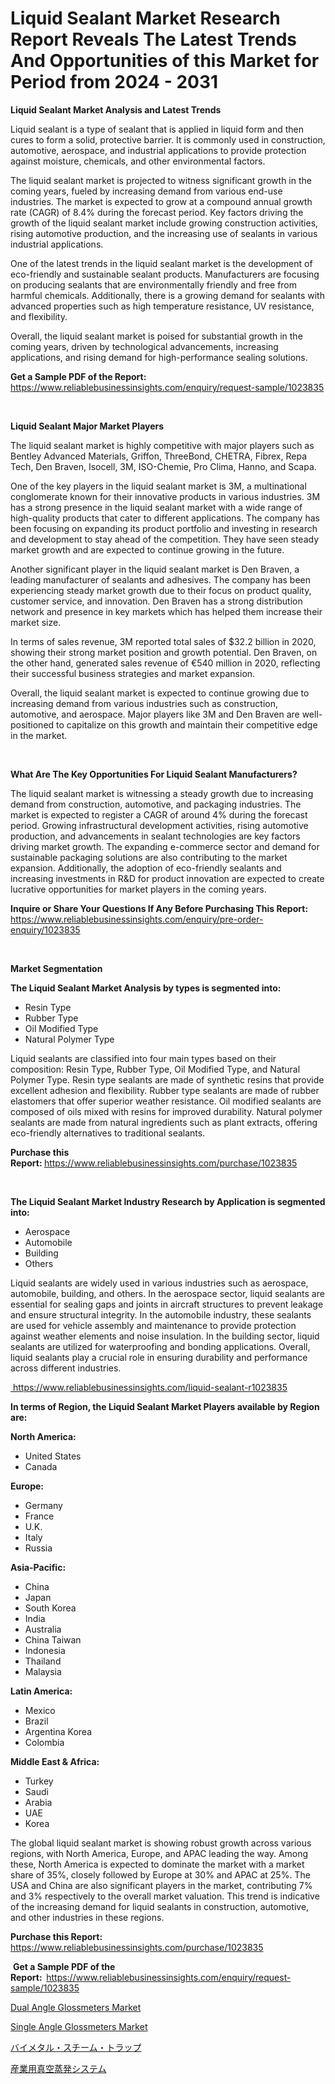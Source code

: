 <p><h1>Liquid Sealant Market Research Report Reveals The Latest Trends And Opportunities of this Market for Period from 2024 - 2031</h1></p><p><strong>Liquid Sealant Market Analysis and Latest Trends</strong></p>
<p><p>Liquid sealant is a type of sealant that is applied in liquid form and then cures to form a solid, protective barrier. It is commonly used in construction, automotive, aerospace, and industrial applications to provide protection against moisture, chemicals, and other environmental factors.</p><p>The liquid sealant market is projected to witness significant growth in the coming years, fueled by increasing demand from various end-use industries. The market is expected to grow at a compound annual growth rate (CAGR) of 8.4% during the forecast period. Key factors driving the growth of the liquid sealant market include growing construction activities, rising automotive production, and the increasing use of sealants in various industrial applications.</p><p>One of the latest trends in the liquid sealant market is the development of eco-friendly and sustainable sealant products. Manufacturers are focusing on producing sealants that are environmentally friendly and free from harmful chemicals. Additionally, there is a growing demand for sealants with advanced properties such as high temperature resistance, UV resistance, and flexibility.</p><p>Overall, the liquid sealant market is poised for substantial growth in the coming years, driven by technological advancements, increasing applications, and rising demand for high-performance sealing solutions.</p></p>
<p><strong>Get a Sample PDF of the Report:&nbsp;</strong> <a href="https://www.reliablebusinessinsights.com/enquiry/request-sample/1023835">https://www.reliablebusinessinsights.com/enquiry/request-sample/1023835</a></p>
<p>&nbsp;</p>
<p><strong>Liquid Sealant Major Market Players</strong></p>
<p><p>The liquid sealant market is highly competitive with major players such as Bentley Advanced Materials, Griffon, ThreeBond, CHETRA, Fibrex, Repa Tech, Den Braven, Isocell, 3M, ISO-Chemie, Pro Clima, Hanno, and Scapa. </p><p>One of the key players in the liquid sealant market is 3M, a multinational conglomerate known for their innovative products in various industries. 3M has a strong presence in the liquid sealant market with a wide range of high-quality products that cater to different applications. The company has been focusing on expanding its product portfolio and investing in research and development to stay ahead of the competition. They have seen steady market growth and are expected to continue growing in the future.</p><p>Another significant player in the liquid sealant market is Den Braven, a leading manufacturer of sealants and adhesives. The company has been experiencing steady market growth due to their focus on product quality, customer service, and innovation. Den Braven has a strong distribution network and presence in key markets which has helped them increase their market size.</p><p>In terms of sales revenue, 3M reported total sales of $32.2 billion in 2020, showing their strong market position and growth potential. Den Braven, on the other hand, generated sales revenue of €540 million in 2020, reflecting their successful business strategies and market expansion.</p><p>Overall, the liquid sealant market is expected to continue growing due to increasing demand from various industries such as construction, automotive, and aerospace. Major players like 3M and Den Braven are well-positioned to capitalize on this growth and maintain their competitive edge in the market.</p></p>
<p>&nbsp;</p>
<p><strong>What Are The Key Opportunities For Liquid Sealant Manufacturers?</strong></p>
<p><p>The liquid sealant market is witnessing a steady growth due to increasing demand from construction, automotive, and packaging industries. The market is expected to register a CAGR of around 4% during the forecast period. Growing infrastructural development activities, rising automotive production, and advancements in sealant technologies are key factors driving market growth. The expanding e-commerce sector and demand for sustainable packaging solutions are also contributing to the market expansion. Additionally, the adoption of eco-friendly sealants and increasing investments in R&D for product innovation are expected to create lucrative opportunities for market players in the coming years.</p></p>
<p><strong>Inquire or Share Your Questions If Any Before Purchasing This Report:</strong> <a href="https://www.reliablebusinessinsights.com/enquiry/pre-order-enquiry/1023835">https://www.reliablebusinessinsights.com/enquiry/pre-order-enquiry/1023835</a></p>
<p>&nbsp;</p>
<p><strong>Market Segmentation</strong></p>
<p><strong>The Liquid Sealant Market Analysis by types is segmented into:</strong></p>
<p><ul><li>Resin Type</li><li>Rubber Type</li><li>Oil Modified Type</li><li>Natural Polymer Type</li></ul></p>
<p><p>Liquid sealants are classified into four main types based on their composition: Resin Type, Rubber Type, Oil Modified Type, and Natural Polymer Type. Resin type sealants are made of synthetic resins that provide excellent adhesion and flexibility. Rubber type sealants are made of rubber elastomers that offer superior weather resistance. Oil modified sealants are composed of oils mixed with resins for improved durability. Natural polymer sealants are made from natural ingredients such as plant extracts, offering eco-friendly alternatives to traditional sealants.</p></p>
<p><strong>Purchase this Report:&nbsp;</strong><a href="https://www.reliablebusinessinsights.com/purchase/1023835">https://www.reliablebusinessinsights.com/purchase/1023835</a></p>
<p>&nbsp;</p>
<p><strong>The Liquid Sealant Market Industry Research by Application is segmented into:</strong></p>
<p><ul><li>Aerospace</li><li>Automobile</li><li>Building</li><li>Others</li></ul></p>
<p><p>Liquid sealants are widely used in various industries such as aerospace, automobile, building, and others. In the aerospace sector, liquid sealants are essential for sealing gaps and joints in aircraft structures to prevent leakage and ensure structural integrity. In the automobile industry, these sealants are used for vehicle assembly and maintenance to provide protection against weather elements and noise insulation. In the building sector, liquid sealants are utilized for waterproofing and bonding applications. Overall, liquid sealants play a crucial role in ensuring durability and performance across different industries.</p></p>
<p><a href="https://www.reliablebusinessinsights.com/liquid-sealant-r1023835">&nbsp;https://www.reliablebusinessinsights.com/liquid-sealant-r1023835</a></p>
<p><strong>In terms of Region, the Liquid Sealant Market Players available by Region are:</strong></p>
<p>
    <p> <strong> North America: </strong>
        <ul>
            <li>United States</li>
            <li>Canada</li>
        </ul>
        </p> 
    <p> <strong> Europe: </strong>
        <ul>
            <li>Germany</li>
            <li>France</li>
            <li>U.K.</li>
            <li>Italy</li>
            <li>Russia</li>
        </ul>
        </p> 
    <p> <strong> Asia-Pacific: </strong>
        <ul>
            <li>China</li>
            <li>Japan</li>
            <li>South Korea</li>
            <li>India</li>
            <li>Australia</li>
            <li>China Taiwan</li>
            <li>Indonesia</li>
            <li>Thailand</li>
            <li>Malaysia</li>
        </ul>
        </p> 
    <p> <strong> Latin America: </strong>
        <ul>
            <li>Mexico</li>
            <li>Brazil</li>
            <li>Argentina Korea</li>
            <li>Colombia</li>
        </ul>
        </p> 
    <p> <strong> Middle East & Africa: </strong>
        <ul>
            <li>Turkey</li>
            <li>Saudi</li>
            <li>Arabia</li>
            <li>UAE</li>
            <li>Korea</li>
        </ul>
    </p>
    </p>
<p><p>The global liquid sealant market is showing robust growth across various regions, with North America, Europe, and APAC leading the way. Among these, North America is expected to dominate the market with a market share of 35%, closely followed by Europe at 30% and APAC at 25%. The USA and China are also significant players in the market, contributing 7% and 3% respectively to the overall market valuation. This trend is indicative of the increasing demand for liquid sealants in construction, automotive, and other industries in these regions.</p></p>
<p><strong>Purchase this Report: </strong><a href="https://www.reliablebusinessinsights.com/purchase/1023835">https://www.reliablebusinessinsights.com/purchase/1023835</a></p>
<p>&nbsp;<strong>Get a Sample PDF of the Report:&nbsp;&nbsp;</strong><a href="https://www.reliablebusinessinsights.com/enquiry/request-sample/1023835">https://www.reliablebusinessinsights.com/enquiry/request-sample/1023835</a></p>
<p><strong></strong></p>
<p><p><a href="https://github.com/Whitneyboyettebo9kiw7yr13/Market-Research-Report-List-3/blob/main/dual-angle-glossmeters-market.md">Dual Angle Glossmeters Market</a></p><p><a href="https://github.com/sonuprakash1/Market-Research-Report-List-3/blob/main/single-angle-glossmeters-market.md">Single Angle Glossmeters Market</a></p><p><a href="https://github.com/deonnorth8/Market-Research-Report-List-2/blob/main/1274145171013.md">バイメタル・スチーム・トラップ</a></p><p><a href="https://github.com/LizaHeller2023/Market-Research-Report-List-1/blob/main/2235559171014.md">産業用真空蒸発システム</a></p></p>